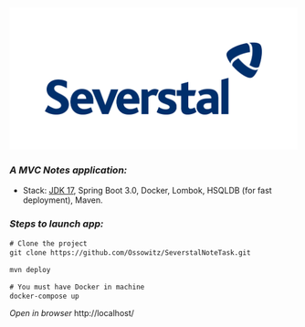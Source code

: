 ![img.png](src%2Fmain%2Fresources%2Fstatic%2Fimages%2Fimg.png)

### _A MVC Notes application:_
- Stack: [JDK 17](http://jdk.java.net/17/), Spring Boot 3.0, Docker, Lombok, HSQLDB (for fast deployment), Maven.

### _Steps to launch app:_

```shell
# Clone the project
git clone https://github.com/Ossowitz/SeverstalNoteTask.git
```
```shell
mvn deploy
```

```shell
# You must have Docker in machine
docker-compose up
```

_Open in browser_ http://localhost/